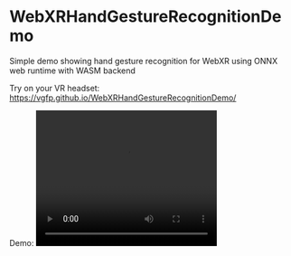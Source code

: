 # WebXRHandGestureRecognitionDemo
Simple demo showing hand gesture recognition for WebXR using ONNX web runtime with WASM backend

Try on your VR headset: https://vgfp.github.io/WebXRHandGestureRecognitionDemo/

Demo: 
<video width="320" height="240" controls>
  <source src="video/video720compressed.mp4" type="video/mp4">
  Your browser does not support the video tag.
</video>
